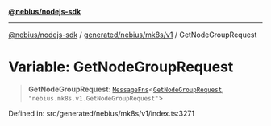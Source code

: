 [**@nebius/nodejs-sdk**](../../../../../README.md)

---

[@nebius/nodejs-sdk](../../../../../README.md) / [generated/nebius/mk8s/v1](../README.md) / GetNodeGroupRequest

# Variable: GetNodeGroupRequest

> **GetNodeGroupRequest**: [`MessageFns`](../../../../../runtime/protos/core/interfaces/MessageFns.md)\<[`GetNodeGroupRequest`](../interfaces/GetNodeGroupRequest.md), `"nebius.mk8s.v1.GetNodeGroupRequest"`\>

Defined in: src/generated/nebius/mk8s/v1/index.ts:3271
